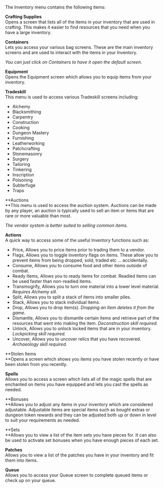 ---
---
The Inventory menu contains the following items:

**Crafting Supplies**  
Opens a screen that lists all of the items in your inventory that are used in crafting. This makes it easier to find resources that you need when you have a large inventory.

**Containers**  
Lets you access your various bag screens. These are the main inventory screens and are used to interact with the items in your Inventory.

_You can just click on Containers to have it open the default screen._

**Equipment**  
Opens the Equipment screen which allows you to equip items from your inventory.

**Tradeskill**  
This menu is used to access various Tradeskill screens including:

*   Alchemy
*   Blacksmithing
*   Carpentry
*   Construction
*   Cooking
*   Dungeon Mastery
*   Furnishing
*   Leatherworking
*   Patchcrafting
*   Stonemasonry
*   Surgery
*   Tailoring
*   Tinkering
*   Inscription
*   Poisoning
*   Subterfuge
*   Traps

**Auctions  
**This menu is used to access the auction system. Auctions can be made by any player, an auction is typically used to sell an item or items that are rare or more valuable than most.

_The vendor system is better suited to selling common items._

**Actions**  
A quick way to access some of the useful Inventory functions such as:

*   Price, Allows you to price items prior to trading them to a vendor.
*   Flags, Allows you to toggle inventory flags on items. These allow you to prevent items from being dropped, sold, traded etc ... accidentally.
*   Consume, Allows you to consume food and other items outside of combat.
*   Ready Items, Allows you to ready items for combat. Readied items can be used faster than non-readied items.
*   Transmogrify, Allows you to turn one material into a lower level material. _Requires Alchemy sill._
*   Split, Allows you to split a stack of items into smaller piles.
*   Stack, Allows you to stack individual items.
*   Drop, Allows you to drop item(s). _Dropping an Item deletes it from the game._
*   Dismantle, Allows you to dismantle certain items and retrieve part of the resources that went into making the item. _Deconstruction skill required._
*   Unlock, Allows you to unlock locked items that are in your inventory. _Lockpicking skill required._
*   Uncover, Allows you to uncover relics that you have recovered. _Archaeology skill required._

**Stolen Items  
**Opens a screen which shows you items you have stolen recently or have been stolen from you recently.

**Spells**  
Allows you to access a screen which lists all of the magic spells that are enchanted on items you have equipped and lets you cast the spells as needed.

**Bonuses  
**Allows you to adjust any items in your inventory which are considered adjustable. Adjustable items are special items such as bought extras or dungeon token rewards and they can be adjusted both up or down in level to suit your requirements as needed.

**Sets  
**Allows you to view a list of the item sets you have pieces for. It can also be used to activate set bonuses when you have enough pieces of each set.

**Patches**  
Allows you to view a list of the patches you have in your inventory and fit them into items.

**Queue**  
Allows you to access your Queue screen to complete queued items or check up on your queue.